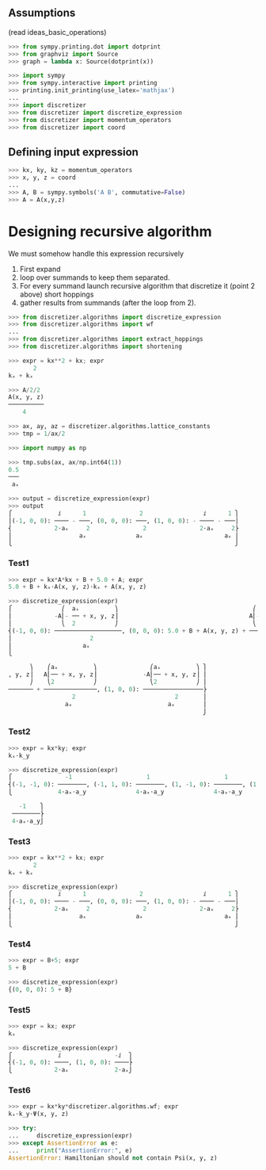 ## Assumptions
(read ideas_basic_operations)

```python
>>> from sympy.printing.dot import dotprint
>>> from graphviz import Source
>>> graph = lambda x: Source(dotprint(x))
```

```python
>>> import sympy
>>> from sympy.interactive import printing
>>> printing.init_printing(use_latex='mathjax')
...
>>> import discretizer
>>> from discretizer import discretize_expression
>>> from discretizer import momentum_operators
>>> from discretizer import coord
```

## Defining input expression

```python
>>> kx, ky, kz = momentum_operators
>>> x, y, z = coord
...
>>> A, B = sympy.symbols('A B', commutative=False)
>>> A = A(x,y,z)
```

# Designing recursive algorithm
We must somehow handle this expression recursively
1. First expand
2. loop over summands to keep them separated.
3. For every summand launch recursive algorithm that discretize it (point 2 above)
short hoppings
4. gather results from summands (after the loop from 2).

```python
>>> from discretizer.algorithms import discretize_expression
>>> from discretizer.algorithms import wf
...
>>> from discretizer.algorithms import extract_hoppings
>>> from discretizer.algorithms import shortening
```

```python
>>> expr = kx**2 + kx; expr
       2
kₓ + kₓ
```

```python
>>> A/2/2
A(x, y, z)
──────────
    4
```

```python
>>> ax, ay, az = discretizer.algorithms.lattice_constants
>>> tmp = 1/ax/2
```

```python
>>> import numpy as np
```

```python
>>> tmp.subs(ax, ax/np.int64(1))
0.5
───
 aₓ
```

```python
>>> output = discretize_expression(expr)
>>> output
⎧             ⅈ      1               2                 ⅈ      1 ⎫
⎪(-1, 0, 0): ──── - ───, (0, 0, 0): ───, (1, 0, 0): - ──── - ───⎪
⎨            2⋅aₓ     2               2               2⋅aₓ     2⎬
⎪                   aₓ              aₓ                       aₓ ⎪
⎩                                                               ⎭
```

### Test1

```python
>>> expr = kx*A*kx + B + 5.0 + A; expr
5.0 + B + kₓ⋅A(x, y, z)⋅kₓ + A(x, y, z)
```

```python
>>> discretize_expression(expr)
⎧              ⎛  aₓ          ⎞                                      ⎛  aₓ    
⎪            -A⎜- ── + x, y, z⎟                                     A⎜- ── + x
⎪              ⎝  2           ⎠                                      ⎝  2     
⎨(-1, 0, 0): ───────────────────, (0, 0, 0): 5.0 + B + A(x, y, z) + ──────────
⎪                      2                                                     2
⎪                    aₓ                                                    aₓ 
⎩                                                                             

      ⎞    ⎛aₓ          ⎞               ⎛aₓ          ⎞ ⎫
, y, z⎟   A⎜── + x, y, z⎟             -A⎜── + x, y, z⎟ ⎪
      ⎠    ⎝2           ⎠               ⎝2           ⎠ ⎪
─────── + ───────────────, (1, 0, 0): ─────────────────⎬
                  2                            2       ⎪
                aₓ                           aₓ        ⎪
                                                       ⎭
```

### Test2

```python
>>> expr = kx*ky; expr
kₓ⋅k_y
```

```python
>>> discretize_expression(expr)
⎧               -1                     1                     1                
⎨(-1, -1, 0): ────────, (-1, 1, 0): ────────, (1, -1, 0): ────────, (1, 1, 0):
⎩             4⋅aₓ⋅a_y              4⋅aₓ⋅a_y              4⋅aₓ⋅a_y            

   -1    ⎫
 ────────⎬
 4⋅aₓ⋅a_y⎭
```

### Test3

```python
>>> expr = kx**2 + kx; expr
       2
kₓ + kₓ
```

```python
>>> discretize_expression(expr)
⎧             ⅈ      1               2                 ⅈ      1 ⎫
⎪(-1, 0, 0): ──── - ───, (0, 0, 0): ───, (1, 0, 0): - ──── - ───⎪
⎨            2⋅aₓ     2               2               2⋅aₓ     2⎬
⎪                   aₓ              aₓ                       aₓ ⎪
⎩                                                               ⎭
```

### Test4

```python
>>> expr = B+5; expr
5 + B
```

```python
>>> discretize_expression(expr)
{(0, 0, 0): 5 + B}
```

### Test5

```python
>>> expr = kx; expr
kₓ
```

```python
>>> discretize_expression(expr)
⎧             ⅈ               -ⅈ  ⎫
⎨(-1, 0, 0): ────, (1, 0, 0): ────⎬
⎩            2⋅aₓ             2⋅aₓ⎭
```

### Test6

```python
>>> expr = kx*ky*discretizer.algorithms.wf; expr
kₓ⋅k_y⋅Ψ(x, y, z)
```

```python
>>> try:
...     discretize_expression(expr)
>>> except AssertionError as e:
...     print("AssertionError:", e)
AssertionError: Hamiltonian should not contain Psi(x, y, z)
```

```python

```
